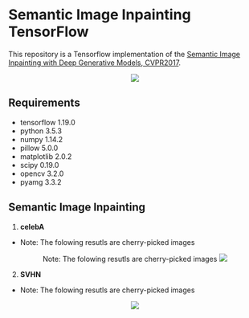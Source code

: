 # Semantic Image Inpainting TensorFlow
This repository is a Tensorflow implementation of the [Semantic Image Inpainting with Deep Generative Models, CVPR2017](http://openaccess.thecvf.com/content_cvpr_2017/papers/Yeh_Semantic_Image_Inpainting_CVPR_2017_paper.pdf).

<p align='center'>
  <img src="https://user-images.githubusercontent.com/37034031/43243280-d4e8a3c0-90e0-11e8-8495-b768427019bb.png")
</p>
  
## Requirements
- tensorflow 1.19.0
- python 3.5.3
- numpy 1.14.2
- pillow 5.0.0
- matplotlib 2.0.2
- scipy 0.19.0
- opencv 3.2.0
- pyamg 3.3.2

## Semantic Image Inpainting
1. **celebA**  
- Note: The folowing resutls are cherry-picked images

<p align='center'>
Note: The folowing resutls are cherry-picked images
<img src="https://user-images.githubusercontent.com/37034031/43244581-48360a66-90e6-11e8-823c-a71d957ed73b.png">
</p>

2. **SVHN**  
- Note: The folowing resutls are cherry-picked images
<p align='center'>
<img src="https://user-images.githubusercontent.com/37034031/43244654-98d56cdc-90e6-11e8-8f0f-4695d3d3ebe4.png">
</p>
